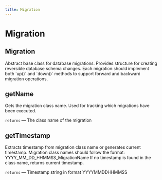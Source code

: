 ```yaml
---
title: Migration
---
```


# Migration








## Migration


Abstract base class for database migrations.
Provides structure for creating reversible database schema changes.
Each migration should implement both &#x60;up()&#x60; and &#x60;down()&#x60; methods to support
forward and backward migration operations.





## getName


Gets the migration class name.
Used for tracking which migrations have been executed.




  `returns` — The class name of the migration



## getTimestamp


Extracts timestamp from migration class name or generates current timestamp.
Migration class names should follow the format: YYYY_MM_DD_HHMMSS_MigrationName
If no timestamp is found in the class name, returns current timestamp.




  `returns` — Timestamp string in format YYYYMMDDHHMMSS



